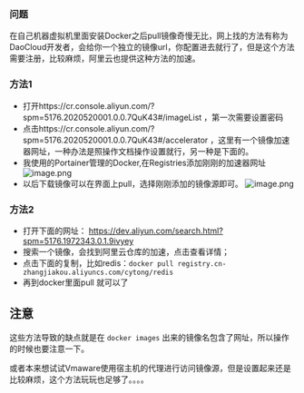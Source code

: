 ### 问题

在自己机器虚拟机里面安装Docker之后pull镜像奇慢无比，网上找的方法有称为DaoCloud开发者，会给你一个独立的镜像url，你配置进去就行了，但是这个方法需要注册，比较麻烦，阿里云也提供这种方法的加速。

### 方法1

-   打开https://cr.console.aliyun.com/?spm=5176.2020520001.0.0.7QuK43#/imageList ，第一次需要设置密码
-   点击https://cr.console.aliyun.com/?spm=5176.2020520001.0.0.7QuK43#/accelerator ，这里有一个镜像加速器网址，一种办法是照操作文档操作设置就行，另一种是下面的。
-   我使用的Portainer管理的Docker,在Registries添加刚刚的加速器网址
    ![image.png](https://gitee.com/rudecode/blog-image/raw/master/images/202112140101618.png)
-   以后下载镜像可以在界面上pull，选择刚刚添加的镜像源即可。
    ![image.png](https://gitee.com/rudecode/blog-image/raw/master/images/202112140101108.png)

### 方法2

-   打开下面的网址：
    https://dev.aliyun.com/search.html?spm=5176.1972343.0.1.9ivyey
-   搜索一个镜像，会找到阿里云仓库的加速，点击查看详情；
-   点击下面的复制，比如redis：`docker pull registry.cn-zhangjiakou.aliyuncs.com/cytong/redis`
-   再到docker里面pull 就可以了

## 注意

这些方法导致的缺点就是在 `docker images` 出来的镜像名包含了网址，所以操作的时候也要注意一下。

或者本来想试试Vmaware使用宿主机的代理进行访问镜像源，但是设置起来还是比较麻烦，这个方法玩玩也足够了。。。。